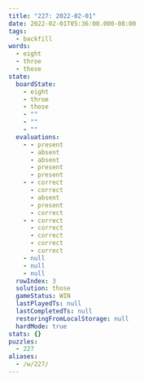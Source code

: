 ```yaml
---
title: "227: 2022-02-01"
date: 2022-02-01T05:36:00.000-08:00
tags:
  - backfill
words:
  - eight
  - throe
  - those
state:
  boardState:
    - eight
    - throe
    - those
    - ""
    - ""
    - ""
  evaluations:
    - - present
      - absent
      - absent
      - present
      - present
    - - correct
      - correct
      - absent
      - present
      - correct
    - - correct
      - correct
      - correct
      - correct
      - correct
    - null
    - null
    - null
  rowIndex: 3
  solution: those
  gameStatus: WIN
  lastPlayedTs: null
  lastCompletedTs: null
  restoringFromLocalStorage: null
  hardMode: true
stats: {}
puzzles:
  - 227
aliases:
  - /w/227/
---
```

<!-- more -->
